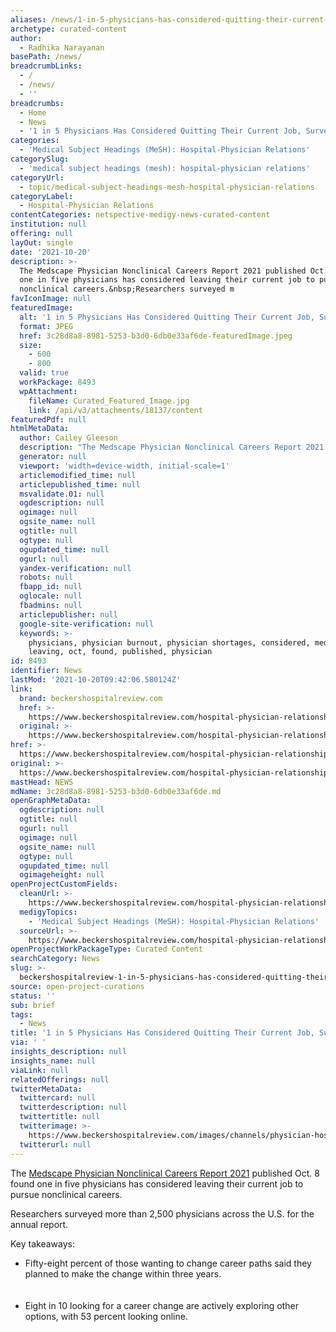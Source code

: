 ```yaml
---
aliases: /news/1-in-5-physicians-has-considered-quitting-their-current-job-survey-finds
archetype: curated-content
author:
  - Radhika Narayanan
basePath: /news/
breadcrumbLinks:
  - /
  - /news/
  - ''
breadcrumbs:
  - Home
  - News
  - '1 in 5 Physicians Has Considered Quitting Their Current Job, Survey Finds'
categories:
  - 'Medical Subject Headings (MeSH): Hospital-Physician Relations'
categorySlug:
  - 'medical subject headings (mesh): hospital-physician relations'
categoryUrl:
  - topic/medical-subject-headings-mesh-hospital-physician-relations
categoryLabel:
  - Hospital-Physician Relations
contentCategories: netspective-medigy-news-curated-content
institution: null
offering: null
layOut: single
date: '2021-10-20'
description: >-
  The Medscape Physician Nonclinical Careers Report 2021 published Oct. 8 found
  one in five physicians has considered leaving their current job to pursue
  nonclinical careers.&nbsp;Researchers surveyed m
favIconImage: null
featuredImage:
  alt: '1 in 5 Physicians Has Considered Quitting Their Current Job, Survey Finds'
  format: JPEG
  href: 3c28d8a8-8981-5253-b3d0-6db0e33af6de-featuredImage.jpeg
  size:
    - 600
    - 800
  valid: true
  workPackage: 8493
  wpAttachment:
    fileName: Curated_Featured_Image.jpg
    link: /api/v3/attachments/18137/content
featuredPdf: null
htmlMetaData:
  author: Cailey Gleeson
  description: "The Medscape Physician Nonclinical Careers Report 2021 published Oct. 8 found one in five physicians has considered leaving their current job to pursue nonclinical careers.\_"
  generator: null
  viewport: 'width=device-width, initial-scale=1'
  articlemodified_time: null
  articlepublished_time: null
  msvalidate.01: null
  ogdescription: null
  ogimage: null
  ogsite_name: null
  ogtitle: null
  ogtype: null
  ogupdated_time: null
  ogurl: null
  yandex-verification: null
  robots: null
  fbapp_id: null
  oglocale: null
  fbadmins: null
  articlepublisher: null
  google-site-verification: null
  keywords: >-
    physicians, physician burnout, physician shortages, considered, medscape,
    leaving, oct, found, published, physician
id: 8493
identifier: News
lastMod: '2021-10-20T09:42:06.580124Z'
link:
  brand: beckershospitalreview.com
  href: >-
    https://www.beckershospitalreview.com/hospital-physician-relationships/1-in-5-physicians-has-considered-quitting-their-current-job-survey-finds.html
  original: >-
    https://www.beckershospitalreview.com/hospital-physician-relationships/1-in-5-physicians-has-considered-quitting-their-current-job-survey-finds.html
href: >-
  https://www.beckershospitalreview.com/hospital-physician-relationships/1-in-5-physicians-has-considered-quitting-their-current-job-survey-finds.html
original: >-
  https://www.beckershospitalreview.com/hospital-physician-relationships/1-in-5-physicians-has-considered-quitting-their-current-job-survey-finds.html
mastHead: NEWS
mdName: 3c28d8a8-8981-5253-b3d0-6db0e33af6de.md
openGraphMetaData:
  ogdescription: null
  ogtitle: null
  ogurl: null
  ogimage: null
  ogsite_name: null
  ogtype: null
  ogupdated_time: null
  ogimageheight: null
openProjectCustomFields:
  cleanUrl: >-
    https://www.beckershospitalreview.com/hospital-physician-relationships/1-in-5-physicians-has-considered-quitting-their-current-job-survey-finds.html
  medigyTopics:
    - 'Medical Subject Headings (MeSH): Hospital-Physician Relations'
  sourceUrl: >-
    https://www.beckershospitalreview.com/hospital-physician-relationships/1-in-5-physicians-has-considered-quitting-their-current-job-survey-finds.html
openProjectWorkPackageType: Curated Content
searchCategory: News
slug: >-
  beckershospitalreview-1-in-5-physicians-has-considered-quitting-their-current-job-survey-finds
source: open-project-curations
status: ''
sub: brief
tags:
  - News
title: '1 in 5 Physicians Has Considered Quitting Their Current Job, Survey Finds'
via: ' '
insights_description: null
insights_name: null
viaLink: null
relatedOfferings: null
twitterMetaData:
  twittercard: null
  twitterdescription: null
  twittertitle: null
  twitterimage: >-
    https://www.beckershospitalreview.com/images/channels/physician-hospital-relationships/8.jpg
  twitterurl: null
---
```

<p>The <a href="https://www.medscape.com/slideshow/2021-nonclinical-careers-6014472">Medscape Physician Nonclinical Careers Report 2021</a> published Oct. 8 found one in five physicians has considered leaving their current job to pursue nonclinical careers.&nbsp;</p><p>Researchers surveyed more than 2,500 physicians across the U.S. for the annual report.&nbsp;</p><p>Key takeaways:&nbsp;</p><ul><li>Fifty-eight percent of those wanting to change career paths said they planned to make the change within three years.&nbsp;<br><br>&nbsp;</li><li>Eight in 10 looking for a career change are actively exploring other options, with 53 percent looking online.</li></ul>
